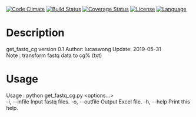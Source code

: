 [![Code Climate](https://codeclimate.com/github/huangzhibo/Data2Excel/badges/gpa.svg)](https://codeclimate.com/github/huangzhibo/Data2Excel)
[![Build Status](https://travis-ci.org/huangzhibo/Data2Excel.svg?branch=master)](https://travis-ci.org/huangzhibo/Data2Excel)
[![Coverage Status](https://coveralls.io/repos/github/huangzhibo/Data2Excel/badge.svg?branch=master)](https://coveralls.io/github/huangzhibo/Data2Excel?branch=master)
[![License](http://img.shields.io/badge/license-MIT-blue.svg)](https://github.com/F0rtythieves/internship)
[![Language](https://img.shields.io/pypi/pyversions/pyspark.svg)](https://www.python.org/)
# Description
get_fastq_cg version 0.1 
Author: lucaswong 
Update: 2019-05-31  
Note  : transform fastq data to cg% (txt)
# Usage
Usage : python  get_fastq_cg.py \<options...\>  
-i, --infile      	<File>  	Input fastq files. 
-o, --outfile     	<File>  	Output Excel file.
-h, --help        	        	Print this help.